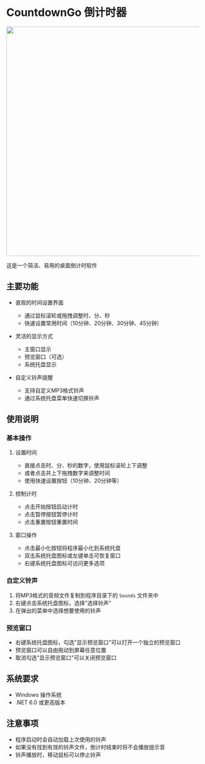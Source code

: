 # CountdownGo 倒计时器

<p align="center">
  <img src="https://github.com/user-attachments/assets/70fa5de6-04a7-4df2-a5f4-3c6926b286ca" width="600">
</p>

这是一个简洁、易用的桌面倒计时软件
## 主要功能

- 直观的时间设置界面
  - 通过鼠标滚轮或拖拽调整时、分、秒
  - 快速设置常用时间（10分钟、20分钟、30分钟、45分钟）

- 灵活的显示方式
  - 主窗口显示
  - 预览窗口（可选）
  - 系统托盘显示

- 自定义铃声提醒
  - 支持自定义MP3格式铃声
  - 通过系统托盘菜单快速切换铃声

## 使用说明

### 基本操作

1. 设置时间
   - 直接点击时、分、秒的数字，使用鼠标滚轮上下调整
   - 或者点击并上下拖拽数字来调整时间
   - 使用快速设置按钮（10分钟、20分钟等）

2. 控制计时
   - 点击开始按钮启动计时
   - 点击暂停按钮暂停计时
   - 点击重置按钮重置时间

3. 窗口操作
   - 点击最小化按钮将程序最小化到系统托盘
   - 双击系统托盘图标或左键单击可恢复窗口
   - 右键系统托盘图标可访问更多选项

### 自定义铃声

1. 将MP3格式的音频文件复制到程序目录下的 `Sounds` 文件夹中
2. 右键点击系统托盘图标，选择"选择铃声"
3. 在弹出的菜单中选择想要使用的铃声

### 预览窗口

- 右键系统托盘图标，勾选"显示预览窗口"可以打开一个独立的预览窗口
- 预览窗口可以自由拖动到屏幕任意位置
- 取消勾选"显示预览窗口"可以关闭预览窗口

## 系统要求

- Windows 操作系统
- .NET 6.0 或更高版本

## 注意事项

- 程序启动时会自动加载上次使用的铃声
- 如果没有找到有效的铃声文件，倒计时结束时将不会播放提示音
- 铃声播放时，移动鼠标可以停止铃声
